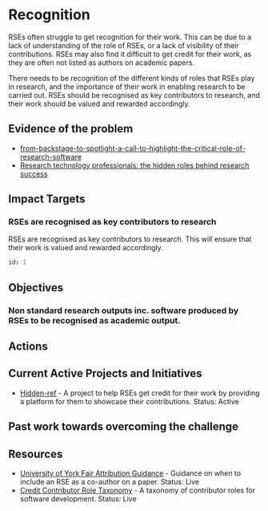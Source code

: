 # Recognition

RSEs often struggle to get recognition for their work. This can be due to a lack of understanding of the role of RSEs, or a lack of visibility of their contributions. RSEs may also find it difficult to get credit for their work, as they are often not listed as authors on academic papers.

There needs to be recognition of the different kinds of roles that RSEs play in research, and the importance of their work in enabling research to be carried out. RSEs should be recognised as key contributors to research, and their work should be valued and rewarded accordingly.

## Evidence of the problem

- [from-backstage-to-spotlight-a-call-to-highlight-the-critical-role-of-research-software](https://blogs.lse.ac.uk/impactofsocialsciences/2023/09/07/from-backstage-to-spotlight-a-call-to-highlight-the-critical-role-of-research-software/)
- [Research technology professionals: the hidden roles behind research success](https://www.ses.ac.uk/research-technology-professionals-the-hidden-roles-behind-research-success/)


## Impact Targets

### RSEs are recognised as key contributors to research

RSEs are recognised as key contributors to research. This will ensure that their work is valued and rewarded accordingly.

```yaml
id: 1
```

## Objectives

### Non standard research outputs inc. software produced by RSEs to be recognised as academic output.


## Actions


## Current Active Projects and Initiatives

- [Hidden-ref](https://hidden-ref.org/) - A project to help RSEs get credit for their work by providing a platform for them to showcase their contributions. Status: Active

## Past work towards overcoming the challenge

## Resources

- [University of York Fair Attribution Guidance](https://www.york.ac.uk/staff/research/governance/research-policies/fair-attribution-guidance/) - Guidance on when to include an RSE as a co-author on a paper. Status: Live
- [Credit Contributor Role Taxonomy](https://credit.niso.org/contributor-roles/software/) - A taxonomy of contributor roles for software development. Status: Live

